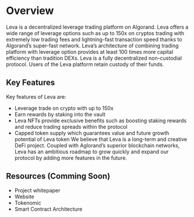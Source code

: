 # Overview
Leva is a decentralized leverage trading platform on Algorand. Leva offers a wide range of leverage options such as up to 150x on cryptos trading with extremely low trading fees and lightning-fast transaction speed thanks to Algorand’s super-fast network.
Leva’s architecture of combining trading platform with leverage option provides at least 100 times more capital efficiency than tradition DEXs.
Leva is a fully decentralized non-custodial protocol. Users of the Leva platform retain custody of their funds.

## Key Features
Key features of Leva are:
-	Leverage trade on crypto with up to 150x
-	Earn rewards by staking into the vault
-	Leva NFTs provide exclusive benefits such as boosting staking rewards and reduce trading spreads within the protocol
-	Capped token supply which guarantees value and future growth potential of Leva token 
We believe that Leva is a long-term and creative DeFi project. Coupled with Aglorand’s superior blockchain networks, Leva has an ambitious roadmap to grow quickly and expand our protocol by adding more features in the future.

## Resources (Comming Soon)
- Project whitepaper
- Website
- Tokenomic
- Smart Contract Architecture

